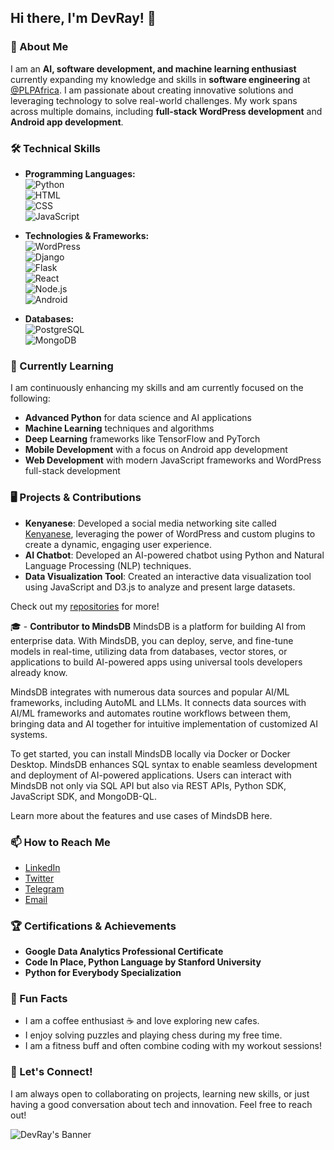 ## Hi there, I'm DevRay! 👋

### 🚀 About Me

I am an **AI, software development, and machine learning enthusiast** currently expanding my knowledge and skills in **software engineering** at [@PLPAfrica](https://plpafrica.com). I am passionate about creating innovative solutions and leveraging technology to solve real-world challenges. My work spans across multiple domains, including **full-stack WordPress development** and **Android app development**.

### 🛠️ Technical Skills

- **Programming Languages:**  
  ![Python](https://img.shields.io/badge/Python-3776AB?style=for-the-badge&logo=python&logoColor=white)  
  ![HTML](https://img.shields.io/badge/HTML5-E34F26?style=for-the-badge&logo=html5&logoColor=white)  
  ![CSS](https://img.shields.io/badge/CSS3-1572B6?style=for-the-badge&logo=css3&logoColor=white)  
  ![JavaScript](https://img.shields.io/badge/JavaScript-F7DF1E?style=for-the-badge&logo=javascript&logoColor=black)

- **Technologies & Frameworks:**  
  ![WordPress](https://img.shields.io/badge/WordPress-21759B?style=for-the-badge&logo=wordpress&logoColor=white)  
  ![Django](https://img.shields.io/badge/Django-092E20?style=for-the-badge&logo=django&logoColor=white)  
  ![Flask](https://img.shields.io/badge/Flask-000000?style=for-the-badge&logo=flask&logoColor=white)  
  ![React](https://img.shields.io/badge/React-61DAFB?style=for-the-badge&logo=react&logoColor=black)  
  ![Node.js](https://img.shields.io/badge/Node.js-339933?style=for-the-badge&logo=nodedotjs&logoColor=white)  
  ![Android](https://img.shields.io/badge/Android-3DDC84?style=for-the-badge&logo=android&logoColor=white)

- **Databases:**  
  ![PostgreSQL](https://img.shields.io/badge/PostgreSQL-336791?style=for-the-badge&logo=postgresql&logoColor=white)  
  ![MongoDB](https://img.shields.io/badge/MongoDB-4EA94B?style=for-the-badge&logo=mongodb&logoColor=white)

### 🌱 Currently Learning

I am continuously enhancing my skills and am currently focused on the following:

- **Advanced Python** for data science and AI applications
- **Machine Learning** techniques and algorithms
- **Deep Learning** frameworks like TensorFlow and PyTorch
- **Mobile Development** with a focus on Android app development
- **Web Development** with modern JavaScript frameworks and WordPress full-stack development

### 🖥️ Projects & Contributions

- **Kenyanese**: Developed a social media networking site called [Kenyanese](https://kenyanese.online), leveraging the power of WordPress and custom plugins to create a dynamic, engaging user experience.
- **AI Chatbot**: Developed an AI-powered chatbot using Python and Natural Language Processing (NLP) techniques.
- **Data Visualization Tool**: Created an interactive data visualization tool using JavaScript and D3.js to analyze and present large datasets.

Check out my [repositories](https://github.com/DevRay?tab=repositories) for more!

🎓 - **Contributor to MindsDB**
MindsDB is a platform for building AI from enterprise data. With MindsDB, you can deploy, serve, and fine-tune models in real-time, utilizing data from databases, vector stores, or applications to build AI-powered apps using universal tools developers already know.

MindsDB integrates with numerous data sources and popular AI/ML frameworks, including AutoML and LLMs. It connects data sources with AI/ML frameworks and automates routine workflows between them, bringing data and AI together for intuitive implementation of customized AI systems.

To get started, you can install MindsDB locally via Docker or Docker Desktop. MindsDB enhances SQL syntax to enable seamless development and deployment of AI-powered applications. Users can interact with MindsDB not only via SQL API but also via REST APIs, Python SDK, JavaScript SDK, and MongoDB-QL.

Learn more about the features and use cases of MindsDB here.

### 📫 How to Reach Me

- [LinkedIn](https://https://www.linkedin.com/in/raymondklanderman/)
- [Twitter](https://x.com/rayklanderman)
- [Telegram](https://t.me/Algorithmizer)
- [Email](mailto:r.k@mail.com)

### 🏆 Certifications & Achievements

- **Google Data Analytics Professional Certificate**
- **Code In Place, Python Language by Stanford University**
- **Python for Everybody Specialization**


### 🎨 Fun Facts

- I am a coffee enthusiast ☕ and love exploring new cafes.
- I enjoy solving puzzles and playing chess during my free time.
- I am a fitness buff and often combine coding with my workout sessions!

### 🔗 Let's Connect!

I am always open to collaborating on projects, learning new skills, or just having a good conversation about tech and innovation. Feel free to reach out!

![DevRay's Banner](https://user-images.githubusercontent.com/DevRay/banner.png)



